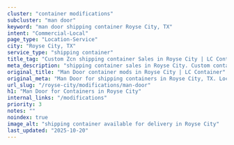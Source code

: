 ```yaml
---
cluster: "container modifications"
subcluster: "man door"
keyword: "man door shipping container Royse City, TX"
intent: "Commercial-Local"
page_type: "Location-Service"
city: "Royse City, TX"
service_type: "shipping container"
title_tag: "Custom Zcn shipping container Sales in Royse City | LC Container"
meta_description: "shipping container sales in Royse City. Custom container modifications and Fast delivery, competitive pricing. Serving modifications area. Quote ID: W10. Call (214) 524-4168 for your free quote today."
original_title: "Man Door container mods in Royse City | LC Container"
original_meta: "Man Door for shipping containers in Royse City, TX. Local fabrication & pro install. LC Container — Since 2003. Get a quote."
url_slug: "/royse-city/modifications/man-door"
h1: "Man Door for Containers in Royse City"
internal_links: "/modifications"
priority: 3
notes: ""
noindex: true
image_alt: "shipping container available for delivery in Royse City"
last_updated: "2025-10-20"
---
```


<!-- TODO: Add unique city/inventory copy, images, and internal links here. -->
